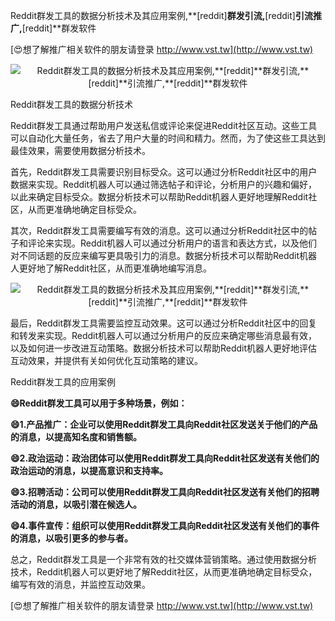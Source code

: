 Reddit群发工具的数据分析技术及其应用案例,**[reddit]**群发引流,**[reddit]**引流推广,**[reddit]**群发软件

[😍想了解推广相关软件的朋友请登录 http://www.vst.tw](http://www.vst.tw)

 <center><img src="https://vst.tw/MP4/tuiguang/png/3.png" alt="Reddit群发工具的数据分析技术及其应用案例,**[reddit]**群发引流,**[reddit]**引流推广,**[reddit]**群发软件"></center>

Reddit群发工具的数据分析技术

Reddit群发工具通过帮助用户发送私信或评论来促进Reddit社区互动。这些工具可以自动化大量任务，省去了用户大量的时间和精力。然而，为了使这些工具达到最佳效果，需要使用数据分析技术。

首先，Reddit群发工具需要识别目标受众。这可以通过分析Reddit社区中的用户数据来实现。Reddit机器人可以通过筛选帖子和评论，分析用户的兴趣和偏好，以此来确定目标受众。数据分析技术可以帮助Reddit机器人更好地理解Reddit社区，从而更准确地确定目标受众。

其次，Reddit群发工具需要编写有效的消息。这可以通过分析Reddit社区中的帖子和评论来实现。Reddit机器人可以通过分析用户的语言和表达方式，以及他们对不同话题的反应来编写更具吸引力的消息。数据分析技术可以帮助Reddit机器人更好地了解Reddit社区，从而更准确地编写消息。

 <center><img src="https://vst.tw/MP4/tuiguang/png/6.png" alt="Reddit群发工具的数据分析技术及其应用案例,**[reddit]**群发引流,**[reddit]**引流推广,**[reddit]**群发软件"></center>

最后，Reddit群发工具需要监控互动效果。这可以通过分析Reddit社区中的回复和转发来实现。Reddit机器人可以通过分析用户的反应来确定哪些消息最有效，以及如何进一步改进互动策略。数据分析技术可以帮助Reddit机器人更好地评估互动效果，并提供有关如何优化互动策略的建议。

Reddit群发工具的应用案例

**😄Reddit群发工具可以用于多种场景，例如：**

**😄1.产品推广：企业可以使用Reddit群发工具向Reddit社区发送关于他们的产品的消息，以提高知名度和销售额。**

**😄2.政治运动：政治团体可以使用Reddit群发工具向Reddit社区发送有关他们的政治运动的消息，以提高意识和支持率。**

**😄3.招聘活动：公司可以使用Reddit群发工具向Reddit社区发送有关他们的招聘活动的消息，以吸引潜在候选人。**

**😄4.事件宣传：组织可以使用Reddit群发工具向Reddit社区发送有关他们的事件的消息，以吸引更多的参与者。**

总之，Reddit群发工具是一个非常有效的社交媒体营销策略。通过使用数据分析技术，Reddit机器人可以更好地了解Reddit社区，从而更准确地确定目标受众，编写有效的消息，并监控互动效果。

[😍想了解推广相关软件的朋友请登录 http://www.vst.tw](http://www.vst.tw)



